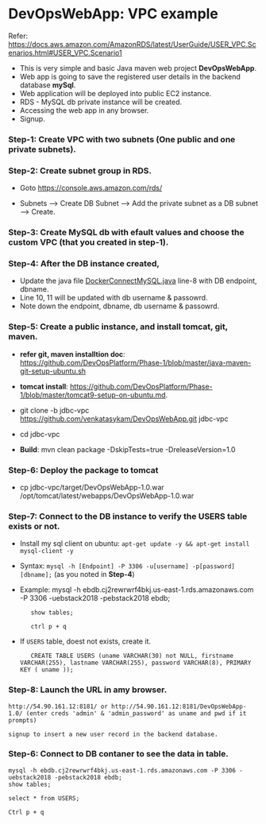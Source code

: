# DevOpsWebApp: VPC example

Refer: https://docs.aws.amazon.com/AmazonRDS/latest/UserGuide/USER_VPC.Scenarios.html#USER_VPC.Scenario1

* This is very simple and basic Java maven web project **DevOpsWebApp**.
* Web app is going to save the registered user details in the backend database **mySql**.
* Web application will be deployed into public EC2 instance.
* RDS - MySQL db private instance will be created.
* Accessing the web app in any browser.
* Signup.

### Step-1: Create VPC with two subnets (One public and one private subnets).

### Step-2: Create subnet group in RDS.

   * Goto https://console.aws.amazon.com/rds/
   
   * Subnets --> Create DB Subnet --> Add the private subnet as a DB subnet --> Create.
   
### Step-3: Create MySQL db with efault values and choose the custom VPC (that you created in step-1).

### Step-4: After the DB instance created, 

   * Update the java file [DockerConnectMySQL.java](src/main/java/DockerConnectMySQL.java) line-8 with DB endpoint, dbname.
   * Line 10, 11 will be updated with db username & passowrd.
   * Note down the endpoint, dbname, db username & passowrd.
   
### Step-5: Create a public instance, and install tomcat, git, maven.

   * **refer git, maven installtion doc**: https://github.com/DevOpsPlatform/Phase-1/blob/master/java-maven-git-setup-ubuntu.sh
   
   * **tomcat install**: https://github.com/DevOpsPlatform/Phase-1/blob/master/tomcat9-setup-on-ubuntu.md.
   
   * git clone -b jdbc-vpc https://github.com/venkatasykam/DevOpsWebApp.git jdbc-vpc
   
   * cd jdbc-vpc
   
   * **Build**: mvn clean package -DskipTests=true -DreleaseVersion=1.0

### Step-6: Deploy the package to tomcat

   * cp jdbc-vpc/target/DevOpsWebApp-1.0.war /opt/tomcat/latest/webapps/DevOpsWebApp-1.0.war

### Step-7: Connect to the DB instance to verify the USERS table exists or not.

   * Install my sql client on ubuntu: `apt-get update -y && apt-get install mysql-client -y`

   * Syntax: `mysql -h [Endpoint] -P 3306 -u[username] -p[password] [dbname];` (as you noted in **Step-4**)
   
   * Example: mysql -h ebdb.cj2rewrwrf4bkj.us-east-1.rds.amazonaws.com -P 3306 -uebstack2018 -pebstack2018 ebdb;

            show tables;

            ctrl p + q
        
   * If `USERS` table, doest not exists, create it.
        
            CREATE TABLE USERS (uname VARCHAR(30) not NULL, firstname VARCHAR(255), lastname VARCHAR(255), password VARCHAR(8), PRIMARY KEY ( uname ));

### Step-8: Launch the URL in amy browser.
    
    http://54.90.161.12:8181/ or http://54.90.161.12:8181/DevOpsWebApp-1.0/ (enter creds 'admin' & 'admin_password' as uname and pwd if it prompts)
    
    signup to insert a new user record in the backend database.
    
### Step-6: Connect to DB contaner to see the data in table.

    mysql -h ebdb.cj2rewrwrf4bkj.us-east-1.rds.amazonaws.com -P 3306 -uebstack2018 -pebstack2018 ebdb;
    show tables;
    
    select * from USERS;
    
    Ctrl p + q
